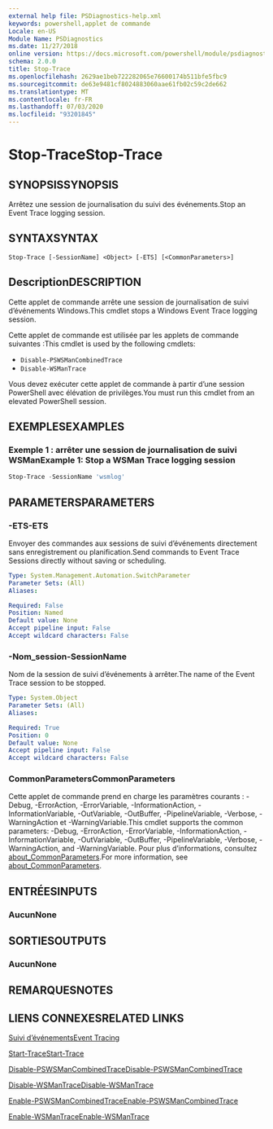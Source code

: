```yaml
---
external help file: PSDiagnostics-help.xml
keywords: powershell,applet de commande
Locale: en-US
Module Name: PSDiagnostics
ms.date: 11/27/2018
online version: https://docs.microsoft.com/powershell/module/psdiagnostics/stop-trace?view=powershell-7&WT.mc_id=ps-gethelp
schema: 2.0.0
title: Stop-Trace
ms.openlocfilehash: 2629ae1beb722282065e76600174b511bfe5fbc9
ms.sourcegitcommit: de63e9481cf8024883060aae61fb02c59c2de662
ms.translationtype: MT
ms.contentlocale: fr-FR
ms.lasthandoff: 07/03/2020
ms.locfileid: "93201845"
---
```

# <span data-ttu-id="e5b0a-103">Stop-Trace</span><span class="sxs-lookup"><span data-stu-id="e5b0a-103">Stop-Trace</span></span>

## <span data-ttu-id="e5b0a-104">SYNOPSIS</span><span class="sxs-lookup"><span data-stu-id="e5b0a-104">SYNOPSIS</span></span>
<span data-ttu-id="e5b0a-105">Arrêtez une session de journalisation du suivi des événements.</span><span class="sxs-lookup"><span data-stu-id="e5b0a-105">Stop an Event Trace logging session.</span></span>

## <span data-ttu-id="e5b0a-106">SYNTAX</span><span class="sxs-lookup"><span data-stu-id="e5b0a-106">SYNTAX</span></span>

```
Stop-Trace [-SessionName] <Object> [-ETS] [<CommonParameters>]
```

## <span data-ttu-id="e5b0a-107">Description</span><span class="sxs-lookup"><span data-stu-id="e5b0a-107">DESCRIPTION</span></span>

<span data-ttu-id="e5b0a-108">Cette applet de commande arrête une session de journalisation de suivi d’événements Windows.</span><span class="sxs-lookup"><span data-stu-id="e5b0a-108">This cmdlet stops a Windows Event Trace logging session.</span></span>

<span data-ttu-id="e5b0a-109">Cette applet de commande est utilisée par les applets de commande suivantes :</span><span class="sxs-lookup"><span data-stu-id="e5b0a-109">This cmdlet is used by the following cmdlets:</span></span>

- `Disable-PSWSManCombinedTrace`
- `Disable-WSManTrace`

<span data-ttu-id="e5b0a-110">Vous devez exécuter cette applet de commande à partir d’une session PowerShell avec élévation de privilèges.</span><span class="sxs-lookup"><span data-stu-id="e5b0a-110">You must run this cmdlet from an elevated PowerShell session.</span></span>

## <span data-ttu-id="e5b0a-111">EXEMPLES</span><span class="sxs-lookup"><span data-stu-id="e5b0a-111">EXAMPLES</span></span>

### <span data-ttu-id="e5b0a-112">Exemple 1 : arrêter une session de journalisation de suivi WSMan</span><span class="sxs-lookup"><span data-stu-id="e5b0a-112">Example 1: Stop a WSMan Trace logging session</span></span>

```powershell
Stop-Trace -SessionName 'wsmlog'
```

## <span data-ttu-id="e5b0a-113">PARAMETERS</span><span class="sxs-lookup"><span data-stu-id="e5b0a-113">PARAMETERS</span></span>

### <span data-ttu-id="e5b0a-114">-ETS</span><span class="sxs-lookup"><span data-stu-id="e5b0a-114">-ETS</span></span>
<span data-ttu-id="e5b0a-115">Envoyer des commandes aux sessions de suivi d’événements directement sans enregistrement ou planification.</span><span class="sxs-lookup"><span data-stu-id="e5b0a-115">Send commands to Event Trace Sessions directly without saving or scheduling.</span></span>

```yaml
Type: System.Management.Automation.SwitchParameter
Parameter Sets: (All)
Aliases:

Required: False
Position: Named
Default value: None
Accept pipeline input: False
Accept wildcard characters: False
```

### <span data-ttu-id="e5b0a-116">-Nom_session</span><span class="sxs-lookup"><span data-stu-id="e5b0a-116">-SessionName</span></span>
<span data-ttu-id="e5b0a-117">Nom de la session de suivi d’événements à arrêter.</span><span class="sxs-lookup"><span data-stu-id="e5b0a-117">The name of the Event Trace session to be stopped.</span></span>

```yaml
Type: System.Object
Parameter Sets: (All)
Aliases:

Required: True
Position: 0
Default value: None
Accept pipeline input: False
Accept wildcard characters: False
```

### <span data-ttu-id="e5b0a-118">CommonParameters</span><span class="sxs-lookup"><span data-stu-id="e5b0a-118">CommonParameters</span></span>
<span data-ttu-id="e5b0a-119">Cette applet de commande prend en charge les paramètres courants : -Debug, -ErrorAction, -ErrorVariable, -InformationAction, -InformationVariable, -OutVariable, -OutBuffer, -PipelineVariable, -Verbose, -WarningAction et -WarningVariable.</span><span class="sxs-lookup"><span data-stu-id="e5b0a-119">This cmdlet supports the common parameters: -Debug, -ErrorAction, -ErrorVariable, -InformationAction, -InformationVariable, -OutVariable, -OutBuffer, -PipelineVariable, -Verbose, -WarningAction, and -WarningVariable.</span></span> <span data-ttu-id="e5b0a-120">Pour plus d’informations, consultez [about_CommonParameters](https://go.microsoft.com/fwlink/?LinkID=113216).</span><span class="sxs-lookup"><span data-stu-id="e5b0a-120">For more information, see [about_CommonParameters](https://go.microsoft.com/fwlink/?LinkID=113216).</span></span>

## <span data-ttu-id="e5b0a-121">ENTRÉES</span><span class="sxs-lookup"><span data-stu-id="e5b0a-121">INPUTS</span></span>

### <span data-ttu-id="e5b0a-122">Aucun</span><span class="sxs-lookup"><span data-stu-id="e5b0a-122">None</span></span>

## <span data-ttu-id="e5b0a-123">SORTIES</span><span class="sxs-lookup"><span data-stu-id="e5b0a-123">OUTPUTS</span></span>

### <span data-ttu-id="e5b0a-124">Aucun</span><span class="sxs-lookup"><span data-stu-id="e5b0a-124">None</span></span>

## <span data-ttu-id="e5b0a-125">REMARQUES</span><span class="sxs-lookup"><span data-stu-id="e5b0a-125">NOTES</span></span>

## <span data-ttu-id="e5b0a-126">LIENS CONNEXES</span><span class="sxs-lookup"><span data-stu-id="e5b0a-126">RELATED LINKS</span></span>

[<span data-ttu-id="e5b0a-127">Suivi d’événements</span><span class="sxs-lookup"><span data-stu-id="e5b0a-127">Event Tracing</span></span>](/windows/desktop/ETW/event-tracing-portal)

[<span data-ttu-id="e5b0a-128">Start-Trace</span><span class="sxs-lookup"><span data-stu-id="e5b0a-128">Start-Trace</span></span>](start-trace.md)

[<span data-ttu-id="e5b0a-129">Disable-PSWSManCombinedTrace</span><span class="sxs-lookup"><span data-stu-id="e5b0a-129">Disable-PSWSManCombinedTrace</span></span>](Disable-PSWSManCombinedTrace.md)

[<span data-ttu-id="e5b0a-130">Disable-WSManTrace</span><span class="sxs-lookup"><span data-stu-id="e5b0a-130">Disable-WSManTrace</span></span>](Disable-WSManTrace.md)

[<span data-ttu-id="e5b0a-131">Enable-PSWSManCombinedTrace</span><span class="sxs-lookup"><span data-stu-id="e5b0a-131">Enable-PSWSManCombinedTrace</span></span>](Enable-PSWSManCombinedTrace.md)

[<span data-ttu-id="e5b0a-132">Enable-WSManTrace</span><span class="sxs-lookup"><span data-stu-id="e5b0a-132">Enable-WSManTrace</span></span>](Enable-WSManTrace.md)
